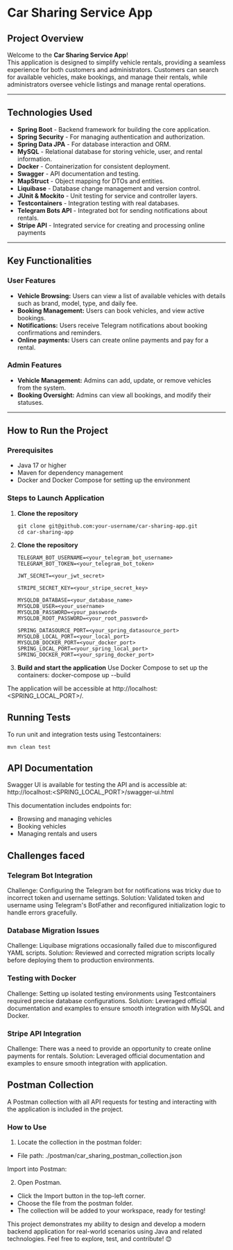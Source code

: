 # Car Sharing Service App

## Project Overview

Welcome to the **Car Sharing Service App**!  
This application is designed to simplify vehicle rentals, providing a seamless experience for both customers and administrators. Customers can search for available vehicles, make bookings, and manage their rentals, while administrators oversee vehicle listings and manage rental operations.

---

## Technologies Used

- **Spring Boot** - Backend framework for building the core application.  
- **Spring Security** - For managing authentication and authorization.  
- **Spring Data JPA** - For database interaction and ORM.  
- **MySQL** - Relational database for storing vehicle, user, and rental information.  
- **Docker** - Containerization for consistent deployment.  
- **Swagger** - API documentation and testing.  
- **MapStruct** - Object mapping for DTOs and entities.  
- **Liquibase** - Database change management and version control.  
- **JUnit & Mockito** - Unit testing for service and controller layers.  
- **Testcontainers** - Integration testing with real databases.  
- **Telegram Bots API** - Integrated bot for sending notifications about rentals.
- **Stripe API** - Integrated service for creating and processing online payments

---

## Key Functionalities

### **User Features**
- **Vehicle Browsing:** Users can view a list of available vehicles with details such as brand, model, type, and daily fee.  
- **Booking Management:** Users can book vehicles, and view active bookings.  
- **Notifications:** Users receive Telegram notifications about booking confirmations and reminders.
- **Online payments:** Users can create online payments and pay for a rental.

### **Admin Features**
- **Vehicle Management:** Admins can add, update, or remove vehicles from the system.  
- **Booking Oversight:** Admins can view all bookings, and modify their statuses.

---

## How to Run the Project

### **Prerequisites**
- Java 17 or higher  
- Maven for dependency management  
- Docker and Docker Compose for setting up the environment  

### **Steps to Launch Application**

1. **Clone the repository**
   ```
   git clone git@github.com:your-username/car-sharing-app.git
   cd car-sharing-app
   ```


2. **Clone the repository**
   ```
   TELEGRAM_BOT_USERNAME=<your_telegram_bot_username>
   TELEGRAM_BOT_TOKEN=<your_telegram_bot_token>
   
   JWT_SECRET=<your_jwt_secret>
   
   STRIPE_SECRET_KEY=<your_stripe_secret_key>
   
   MYSQLDB_DATABASE=<your_database_name>
   MYSQLDB_USER=<your_username>
   MYSQLDB_PASSWORD=<your_password>
   MYSQLDB_ROOT_PASSWORD=<your_root_password>
   
   SPRING_DATASOURCE_PORT=<your_spring_datasource_port>
   MYSQLDB_LOCAL_PORT=<your_local_port>
   MYSQLDB_DOCKER_PORT=<your_docker_port>
   SPRING_LOCAL_PORT=<your_spring_local_port>
   SPRING_DOCKER_PORT=<your_spring_docker_port>
   ```
   
3. **Build and start the application**
Use Docker Compose to set up the containers:
  docker-compose up --build

The application will be accessible at http://localhost:<SPRING_LOCAL_PORT>/.

## Running Tests
To run unit and integration tests using Testcontainers:
```
mvn clean test
```
## API Documentation
Swagger UI is available for testing the API and is accessible at:
http://localhost:<SPRING_LOCAL_PORT>/swagger-ui.html

This documentation includes endpoints for:

* Browsing and managing vehicles
* Booking vehicles
* Managing rentals and users

## Challenges faced 
### Telegram Bot Integration
Challenge:
Configuring the Telegram bot for notifications was tricky due to incorrect token and username settings.
Solution:
Validated token and username using Telegram's BotFather and reconfigured initialization logic to handle errors gracefully.

### Database Migration Issues
Challenge:
Liquibase migrations occasionally failed due to misconfigured YAML scripts.
Solution:
Reviewed and corrected migration scripts locally before deploying them to production environments.

### Testing with Docker
Challenge:
Setting up isolated testing environments using Testcontainers required precise database configurations.
Solution:
Leveraged official documentation and examples to ensure smooth integration with MySQL and Docker.

### Stripe API Integration
Challenge:
There was a need to provide an opportunity to create online payments for rentals.
Solution:
Leveraged official documentation and examples to ensure smooth integration with application.

## Postman Collection
A Postman collection with all API requests for testing and interacting with the application is included in the project.

### How to Use
1. Locate the collection in the postman folder:
  * File path: ./postman/car_sharing_postman_collection.json

Import into Postman:

2. Open Postman.
  * Click the Import button in the top-left corner.
  * Choose the file from the postman folder.
  * The collection will be added to your workspace, ready for testing!

This project demonstrates my ability to design and develop a modern backend application for real-world scenarios using Java and related technologies.
Feel free to explore, test, and contribute! 😊








